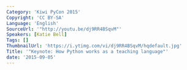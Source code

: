 ```yaml
---
Category: 'Kiwi PyCon 2015'
Copyright: 'CC BY-SA'
Language: 'English'
SourceUrl: '"http://youtu.be/dj9RR4BSqvM"'
Speakers: [Katie Bell]
Tags: []
ThumbnailUrl: 'https://i.ytimg.com/vi/dj9RR4BSqvM/hqdefault.jpg'
Title: '"Keynote: How Python works as a teaching language"'
date: '2015-09-05'
---
```


